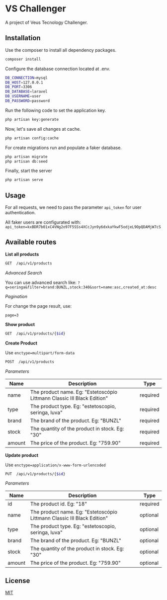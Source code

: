 
# VS Challenger

A project of Veus Tecnology Challenger.

## Installation

Use the composer to install all dependency packages.

```bash
composer install
```
Configure the database connection located at .env.
```bash
DB_CONNECTION=mysql
DB_HOST=127.0.0.1
DB_PORT=3306
DB_DATABASE=laravel
DB_USERNAME=user
DB_PASSWORD=password
```
Run the following code to set the application key.
```bash
php artisan key:generate
```
Now, let's save all changes at cache.
```bash
php artisan config:cache
```
For create migrations run and populate a faker database.
```bash
php artisan migrate
php artisan db:seed
```
Finally, start the server
```bash
php artisan serve
```
## Usage
For all requests, we need to pass the parameter `api_token` for user authentication.

All faker users are configurated with:
`api_token=kxBDR7b01xC4VNg2o97F5SSs4XCcJyn9y6dxkaYkwF5odjeL9OpQDAMjW7cS`

## Available routes

 **List all products**
 ```bash
GET  /api/v1/products
 ```
*Advanced Search*

You can use advanced search like:
`?q=seringa&filter=brand:BUNZL,stock:340&sort=name:asc,created_at:desc`

*Pagination*

For change the page result, use:

    page=3

 **Show product**
  ```bash
GET  /api/v1/products/{$id}
 ```
  **Create Product**

  Use `enctype=multipart/form-data`
  ```bash
POST  /api/v1/products
 ```
 *Parameters*

| Name | Description | Type |
|--|--|--|
| name | The product name. Eg: "Estetoscópio Littmann Classic III Black Edition" | required |
| type | The product type. Eg: "estetoscopio, seringa, luva"|  required |
| brand | The brand of the product. Eg: "BUNZL"|  required |
| stock | The quantity of the product in stock. Eg: "30"|  required |
| amount | The price of the product. Eg: "759.90"|  required |

 **Update product**

Use `enctype=application/x-www-form-urlencoded`
  ```bash
PUT  /api/v1/products/{$id}
 ```

*Parameters*

| Name | Description | Type |
|--|--|--|
| id | The product id. Eg: "18" | required |
| name | The product name. Eg: "Estetoscópio Littmann Classic III Black Edition" | optional |
| type | The product type. Eg: "estetoscopio, seringa, luva"|  optional |
| brand | The brand of the product. Eg: "BUNZL"|  optional |
| stock | The quantity of the product in stock. Eg: "30"|  optional |
| amount | The price of the product. Eg: "759.90"|  optional |

## License
[MIT](https://choosealicense.com/licenses/mit/)
